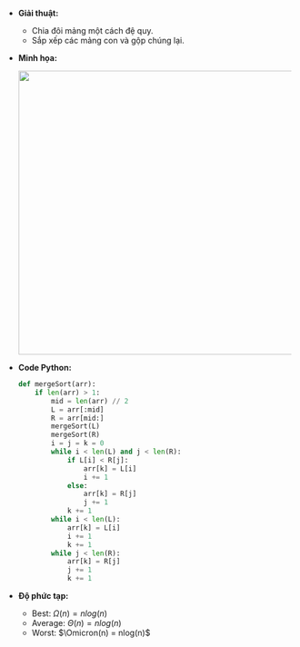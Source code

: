 * **Giải thuật:**

  * Chia đôi mảng một cách đệ quy.
  * Sắp xếp các mảng con và gộp chúng lại.

* **Minh họa:**

  <p>
      <img src='https://camo.githubusercontent.com/c9d3bf4590b7284596375ffa0cd98ee62699a757/68747470733a2f2f776562646f63732e63732e75616c62657274612e63612f253745686f6c74652f5432362f4c65637475726536466967362e676966' width=500>
  </p>

  

* **Code Python:**

  ```python
  def mergeSort(arr):
      if len(arr) > 1:
          mid = len(arr) // 2
          L = arr[:mid]
          R = arr[mid:]
          mergeSort(L)
          mergeSort(R)
          i = j = k = 0
          while i < len(L) and j < len(R):
              if L[i] < R[j]:
                  arr[k] = L[i]
                  i += 1
              else:
                  arr[k] = R[j]
                  j += 1
              k += 1
          while i < len(L):
              arr[k] = L[i]
              i += 1
              k += 1
          while j < len(R):
              arr[k] = R[j]
              j += 1
              k += 1
  ```

* **Độ phức tạp:**
  * Best: $\Omega (n)=nlog(n)$
  * Average: $\Theta (n) = nlog(n)$
  * Worst: $\Omicron(n) = nlog(n)$